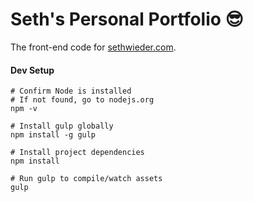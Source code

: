 # Seth's Personal Portfolio 😎

The front-end code for [sethwieder.com](http://www.sethwieder.com).

#### Dev Setup
    # Confirm Node is installed
    # If not found, go to nodejs.org
    npm -v

    # Install gulp globally
    npm install -g gulp

    # Install project dependencies
    npm install

    # Run gulp to compile/watch assets
    gulp

